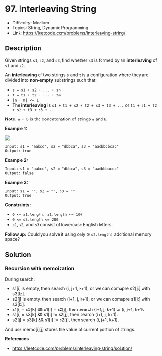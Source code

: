 # 97. Interleaving String

- Difficulty: Medium
- Topics: String, Dynamic Programming
- Link: https://leetcode.com/problems/interleaving-string/

## Description

Given strings `s1`, `s2`, and `s3`, find whether `s3` is formed by an **interleaving** of `s1` and `s2`.

An **interleaving** of two strings `s` and `t` is a configuration where they are divided into **non-empty** substrings such that:

- `s = s1 + s2 + ... + sn`
- `t = t1 + t2 + ... + tm`
- `|n - m| <= 1`
- The **interleaving** is `s1 + t1 + s2 + t2 + s3 + t3 + ...` or `t1 + s1 + t2 + s2 + t3 + s3 + ...`

**Note:** `a + b` is the concatenation of strings `a` and `b`.

**Example 1:**

![](https://assets.leetcode.com/uploads/2020/09/02/interleave.jpg)

```
Input: s1 = "aabcc", s2 = "dbbca", s3 = "aadbbcbcac"
Output: true
```

**Example 2:**

```
Input: s1 = "aabcc", s2 = "dbbca", s3 = "aadbbbaccc"
Output: false
```

**Example 3:**

```
Input: s1 = "", s2 = "", s3 = ""
Output: true
```

**Constraints:**

- `0 <= s1.length, s2.length <= 100`
- `0 <= s3.length <= 200`
- `s1`, `s2`, and `s3` consist of lowercase English letters.

**Follow up:** Could you solve it using only `O(s2.length)` additional memory space?

## Solution

### Recursion with memoization

During search:

- s1[i] is empty, then search (i, j+1, k+1), or we can comapre s2[j:] with s3[k:].
- s2[j] is empty, then search (i+1, j, k+1), or we can comapre s1[i:] with s3[k:].
- s1[i] = s3[k] && s1[i] = s2[j], then search (i+1, j, k+1) or (i, j+1, k+1).
- s1[i] = s3[k] && s1[i] != s2[j], then search (i+1, j, k+1).
- s2[j] = s3[k] && s1[i] != s2[j], then search (i, j+1, k+1).

And use memo[i][j] stores the value of current portion of strings.

**References**

- https://leetcode.com/problems/interleaving-string/solution/
